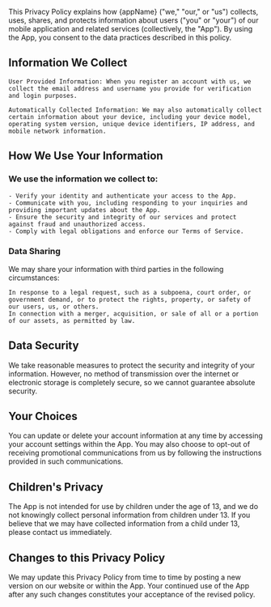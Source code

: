This Privacy Policy explains how {appName} ("we," "our," or "us") collects, uses, shares, and protects information about users ("you" or "your") of our mobile application and related services (collectively, the "App"). By using the App, you consent to the data practices described in this policy.

## Information We Collect

    User Provided Information: When you register an account with us, we collect the email address and username you provide for verification and login purposes.

    Automatically Collected Information: We may also automatically collect certain information about your device, including your device model, operating system version, unique device identifiers, IP address, and mobile network information.

## How We Use Your Information

### We use the information we collect to:

    - Verify your identity and authenticate your access to the App.
    - Communicate with you, including responding to your inquiries and providing important updates about the App.
    - Ensure the security and integrity of our services and protect against fraud and unauthorized access.
    - Comply with legal obligations and enforce our Terms of Service.

### Data Sharing

We may share your information with third parties in the following circumstances:

    In response to a legal request, such as a subpoena, court order, or government demand, or to protect the rights, property, or safety of our users, us, or others.
    In connection with a merger, acquisition, or sale of all or a portion of our assets, as permitted by law.

## Data Security

We take reasonable measures to protect the security and integrity of your information. However, no method of transmission over the internet or electronic storage is completely secure, so we cannot guarantee absolute security.

## Your Choices

You can update or delete your account information at any time by accessing your account settings within the App. You may also choose to opt-out of receiving promotional communications from us by following the instructions provided in such communications.

## Children's Privacy

The App is not intended for use by children under the age of 13, and we do not knowingly collect personal information from children under 13. If you believe that we may have collected information from a child under 13, please contact us immediately.

## Changes to this Privacy Policy

We may update this Privacy Policy from time to time by posting a new version on our website or within the App. Your continued use of the App after any such changes constitutes your acceptance of the revised policy.


